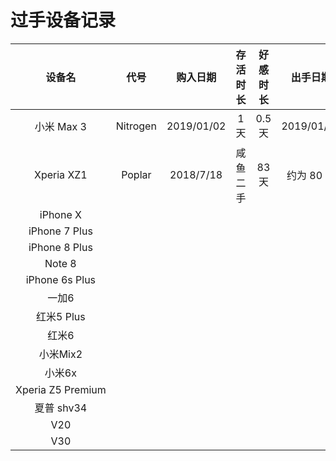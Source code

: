 # 过手设备记录

设备名 | 代号 | 购入日期 | 存活时长 | 好感时长 | 出手日期 | 出手方式 | 评价
:---: | :---: | :---: | :---: | :---: | :---: | :---: | :---:
小米 Max 3 | Nitrogen | 2019/01/02 | 1 天 | 0.5 天 | 2019/01/03 | 谎称给丈母娘买新手机 | 吹爆
Xperia XZ1 | Poplar | 2018/7/18 | 咸鱼二手 | 83 天 | 约为 80 天 | 2018/10/09 | 咸鱼自刀 | 让我无欲无求啊
iPhone X | | | | | | |
iPhone 7 Plus| | | | | | |
iPhone 8 Plus| | | | | | |
Note 8 | | | | | | |
iPhone 6s Plus | | | | | | |
一加6 | | | | | | |
红米5 Plus | | | | | | |
红米6 | | | | | | |
小米Mix2 | | | | | | |
小米6x | | | | | | |
Xperia Z5 Premium | | | | | | |
夏普 shv34 | | | | | | |
V20 | | | | | | |
V30 | | | | | | |
